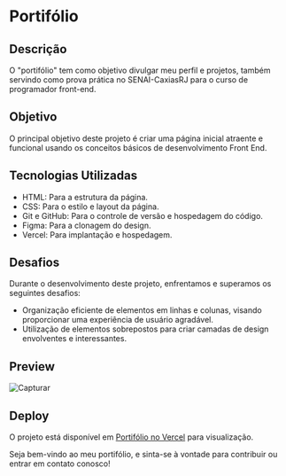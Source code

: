# Portifólio

## Descrição

O "portifólio" tem como objetivo divulgar meu perfil e projetos, também servindo como prova prática no SENAI-CaxiasRJ para o curso de programador front-end.

## Objetivo

O principal objetivo deste projeto é criar uma página inicial atraente e funcional usando os conceitos básicos de desenvolvimento Front End.

## Tecnologias Utilizadas

- HTML: Para a estrutura da página.
- CSS: Para o estilo e layout da página.
- Git e GitHub: Para o controle de versão e hospedagem do código.
- Figma: Para a clonagem do design.
- Vercel: Para implantação e hospedagem.

## Desafios

Durante o desenvolvimento deste projeto, enfrentamos e superamos os seguintes desafios:

- Organização eficiente de elementos em linhas e colunas, visando proporcionar uma experiência de usuário agradável.
- Utilização de elementos sobrepostos para criar camadas de design envolventes e interessantes.


## Preview

![Capturar](https://github.com/LucasMiguel2003/Repositorio/assets/127208684/bc45f8f6-c042-400c-9680-98e95a68d1fd)


## Deploy

O projeto está disponível em [Portifólio no Vercel]() para visualização.

Seja bem-vindo ao meu portifólio, e sinta-se à vontade para contribuir ou entrar em contato conosco!
